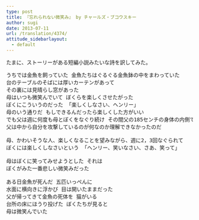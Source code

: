 ```yaml
---
type: post
title: 『忘れられない微笑み』 by チャールズ・ブコウスキー
author: sugi
date: 2013-07-11
url: /translation/4374/
attitude_sidebarlayout:
  - default
---
```

たまに、ストーリーがある短編小説みたいな詩を訳してみた。

<pre>うちでは金魚を飼っていた 金魚たちはぐるぐる金魚鉢の中をまわっていた 
台のテーブルのそばには厚いカーテンがあって
その裏には見晴らし窓があった
母はいつも微笑んでいて ぼくらを楽しくさせたがった
ぼくにこういうのだった 「楽しくしなさい、ヘンリー」
母のいう通りだ もしできるんだったら楽しくした方がいい
でも父は週に何度も母とぼくをなぐり続け その間父の185センチの身体の内側では怒りが荒れ狂った
父は中から自分を攻撃しているのが何なのか理解できなかったのだ

母、かわいそうな人、楽しくなることを望みながら、週に2，3回なぐられて
ぼくには楽しくしなさいという 「ヘンリー、笑いなさい、さあ、笑って」

母はぼくに笑ってみせようとした それは
ぼくがみた一番悲しい微笑みだった

ある日金魚が死んだ 五匹いっぺんに
水面に横向きに浮かび 目は開いたままだった
父が帰ってきて金魚の死体を 猫がいる
台所の床にほうり投げた ぼくたちが見ると
母は微笑んでいた
</pre>

